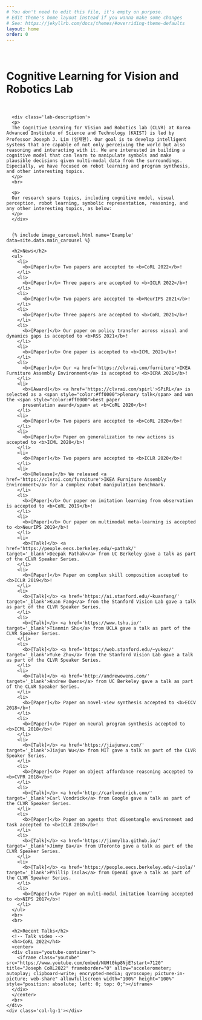 ```yaml
---
# You don't need to edit this file, it's empty on purpose.
# Edit theme's home layout instead if you wanna make some changes
# See: https://jekyllrb.com/docs/themes/#overriding-theme-defaults
layout: home
order: 0
---
```


<div class='container'>
  <div class='row'>
    <div class='col-lg-1'></div>
    <div class='col-lg-10'>
      <br>
      <h1><div class='lab-name-h1'>Cognitive Learning for Vision and Robotics Lab</div></h1>
      <br>


      <div class='lab-description'>
      <p>
      The Cognitive Learning for Vision and Robotics lab (CLVR) at Korea Advanced Institute of Science and Technology (KAIST) is led by Professor Joseph J. Lim (임재환). Our goal is to develop intelligent systems that are capable of not only perceiving the world but also reasoning and interacting with it. We are interested in building a cognitive model that can learn to manipulate symbols and make plausible decisions given multi-modal data from the surroundings. Especially, we have focused on robot learning and program synthesis, and other interesting topics.
      </p>
      <br>

      <p>
      Our research spans topics, including cognitive model, visual perception, robot learning, symbolic representation, reasoning, and any other interesting topics, as below:
      </p>
      </div>


      {% include image_carousel.html name='Example' data=site.data.main_carousel %}

      <h2>News</h2>
      <ul>
        <li>
          <b>[Paper]</b> Two papers are accepted to <b>CoRL 2022</b>!
        </li>
        <li>
          <b>[Paper]</b> Three papers are accepted to <b>ICLR 2022</b>!
        </li>
        <li>
          <b>[Paper]</b> Two papers are accepted to <b>NeurIPS 2021</b>!
        </li>
        <li>
          <b>[Paper]</b> Three papers are accepted to <b>CoRL 2021</b>!
        </li>
        <li>
          <b>[Paper]</b> Our paper on policy transfer across visual and dynamics gaps is accepted to <b>RSS 2021</b>!
        </li>
        <li>
          <b>[Paper]</b> One paper is accepted to <b>ICML 2021</b>!
        </li>
        <li>
          <b>[Paper]</b> Our <a href='https://clvrai.com/furniture'>IKEA Furniture Assembly Environment</a> is accepted to <b>ICRA 2021</b>!
        </li>
        <li>
          <b>[Award]</b> <a href='https://clvrai.com/spirl'>SPiRL</a> is selected as a <span style="color:#ff0000">plenary talk</span> and won the <span style="color:#ff0000">best paper
          presentation award</span> at <b>CoRL 2020</b>!
        </li>
        <li>
          <b>[Paper]</b> Two papers are accepted to <b>CoRL 2020</b>!
        </li>
        <li>
          <b>[Paper]</b> Paper on generalization to new actions is accepted to <b>ICML 2020</b>!
        </li>
        <li>
          <b>[Paper]</b> Two papers are accepted to <b>ICLR 2020</b>!
        </li>
        <li>
          <b>[Release]</b> We released <a href='https://clvrai.com/furniture'>IKEA Furniture Assembly Environment</a> for a complex robot manipulation benchmark.
        </li>
        <li>
          <b>[Paper]</b> Our paper on imitation learning from observation is accepted to <b>CoRL 2019</b>!
        </li>
        <li>
          <b>[Paper]</b> Our paper on multimodal meta-learning is accepted to <b>NeurIPS 2019</b>!
        </li>
        <li>
          <b>[Talk]</b> <a href='https://people.eecs.berkeley.edu/~pathak/' target='_blank'>Deepak Pathak</a> from UC Berkeley gave a talk as part of the CLVR Speaker Series.
        </li>
        <li>
          <b>[Paper]</b> Paper on complex skill composition accepted to <b>ICLR 2019</b>!
        </li>
        <li>
          <b>[Talk]</b> <a href='https://ai.stanford.edu/~kuanfang/' target='_blank'>Kuan Fang</a> from the Stanford Vision Lab gave a talk as part of the CLVR Speaker Series.
        </li>
        <li>
          <b>[Talk]</b> <a href='https://www.tshu.io/' target='_blank'>Tianmin Shu</a> from UCLA gave a talk as part of the CLVR Speaker Series.
        </li>
        <li>
          <b>[Talk]</b> <a href='https://web.stanford.edu/~yukez/' target='_blank'>Yuke Zhu</a> from the Stanford Vision Lab gave a talk as part of the CLVR Speaker Series.
        </li>
        <li>
          <b>[Talk]</b> <a href='http://andrewowens.com/' target='_blank'>Andrew Owens</a> from UC Berkeley gave a talk as part of the CLVR Speaker Series.
        </li>
        <li>
          <b>[Paper]</b> Paper on novel-view synthesis accepted to <b>ECCV 2018</b>!
        </li>
        <li>
          <b>[Paper]</b> Paper on neural program synthesis accepted to <b>ICML 2018</b>!
        </li>
        <li>
          <b>[Talk]</b> <a href='https://jiajunwu.com/' target='_blank'>Jiajun Wu</a> from MIT gave a talk as part of the CLVR Speaker Series.
        </li>
        <li>
          <b>[Paper]</b> Paper on object affordance reasoning accepted to <b>CVPR 2018</b>!
        </li>
        <li>
          <b>[Talk]</b> <a href='http://carlvondrick.com/' target='_blank'>Carl Vondrick</a> from Google gave a talk as part of the CLVR Speaker Series.
        </li>
        <li>
          <b>[Paper]</b> Paper on agents that disentangle environment and task accepted to <b>ICLR 2018</b>!
        </li>
        <li>
          <b>[Talk]</b> <a href='https://jimmylba.github.io/' target='_blank'>Jimmy Ba</a> from UToronto gave a talk as part of the CLVR Speaker Series.
        </li>
        <li>
          <b>[Talk]</b> <a href='https://people.eecs.berkeley.edu/~isola/' target='_blank'>Phillip Isola</a> from OpenAI gave a talk as part of the CLVR Speaker Series.
        </li>
        <li>
          <b>[Paper]</b> Paper on multi-modal imitation learning accepted to <b>NIPS 2017</b>!
        </li>
      </ul>
      <br>
      <br>

      <h2>Recent Talks</h2>
      <!-- Talk video -->
      <h4>CoRL 2022</h4>
      <center>
      <div class="youtube-container">
        <iframe class="youtube" src="https://www.youtube.com/embed/NUHt0kp8NjE?start=7120" title="Joseph CoRL2022" frameborder="0" allow="accelerometer; autoplay; clipboard-write; encrypted-media; gyroscope; picture-in-picture; web-share" allowfullscreen width="100%" height="100%" style="position: absolute; left: 0; top: 0;"></iframe>
      </div>
      </center>
      <br>
    </div>
    <div class='col-lg-1'></div>
  </div>
</div>
